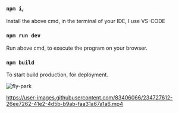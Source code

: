 ### `npm i`,
 Install the above cmd, in the terminal of your IDE, I use VS-CODE
 
### `npm run dev`
 Run above cmd, to execute the program on your browser.
 
 ### `npm build`
 To start build production, for deployment.
 
 ![fly-park](https://user-images.githubusercontent.com/83406066/234727445-b16ecba3-e8b4-4760-a544-e7be09c62eb6.png)



https://user-images.githubusercontent.com/83406066/234727612-26ee7262-41e2-4d5b-b9ab-faa31a67a1a6.mp4




